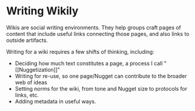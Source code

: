 # Writing Wikily

Wikis are social writing environments. They help groups craft pages of content that include useful links connecting those pages, and also links to outside artifacts. 

Writing for a wiki requires a few shifts of thinking, including:

- Deciding how much text constitutes a page, a process I call "[[Nuggetization]]"
- Writing for re-use, so one page/Nugget can contribute to the broader web of ideas
- Setting norms for the wiki, from tone and Nugget size to protocols for links, etc. 
- Adding metadata in useful ways. 


